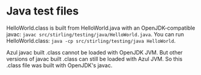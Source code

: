 # Java test files

HelloWorld.class is built from HelloWorld.java with an OpenJDK-compatible javac:
`javac src/stirling/testing/java/HelloWorld.java`. You can run HelloWorld.class:
`java -cp src/stirling/testing/java HelloWorld`.

Azul javac built .class cannot be loaded with OpenJDK JVM. But other versions of javac built .class
can still be loaded with Azul JVM. So this .class file was built with OpenJDK's javac.
